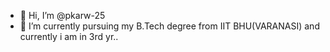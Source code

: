 - 👋 Hi, I’m @pkarw-25
- 🌱 I’m currently pursuing my B.Tech degree from  IIT BHU(VARANASI) and currently i am in 3rd yr..
